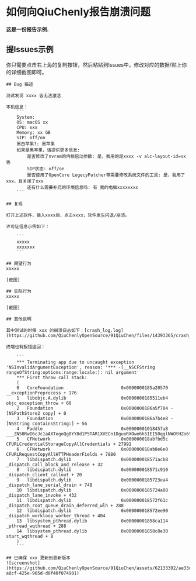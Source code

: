# 如何向QiuChenly报告崩溃问题

**这是一份报告示例.**

## 提Issues示例
你只需要点击右上角的复制按钮，然后粘贴到Issues中，修改对应的数据/贴上你的详细截图即可。

```
## Bug 描述

测试发现 xxxx 皆无法激活

本机信息：
    ```
    System:
    OS: macOS xx
    CPU: xxx
    Memory: xx GB
    SIP: off/on
    黑白苹果?: 黑苹果
    如果是黑苹果，请提供更多信息: 
        是否修改了nvram的内核启动参数: 是，我用的是xxxx -v alc-layout-id=xx等
        SIP状态: off/on
        是否使用了OpenCore LegecyPatcher等需要修改系统文件的工具: 是，我用了xxx，且关闭了xxx
        还有什么需要补充的环境信息吗: 有 我的电脑xxxxxxxx
    ```

## 复现

打开上述软件，输入xxxx后，点击xxxx，软件发生闪退/崩溃。

许可证信息示例如下：

    ```
    xxxxx
    xxxxxxx
    ```

## 期望行为
xxxxx

[截图]

## 实际行为
xxxxx

[截图]

## 其他说明

其中测试的时候 xxx 的崩溃日志如下：[crash_log.log](https://github.com/QiuChenlyOpenSource/91QiuChen/files/14393365/crash_log.log)

终端也有报错返回：

    ```
    *** Terminating app due to uncaught exception 'NSInvalidArgumentException', reason: '*** -[__NSCFString rangeOfString:options:range:locale:]: nil argument'
    *** First throw call stack:
    (
    0   CoreFoundation                      0x0000000185a20570 __exceptionPreprocess + 176
    1   libobjc.A.dylib                     0x0000000185511eb4 objc_exception_throw + 60
    2   Foundation                          0x0000000186a5f704 -[NSPathStore2 copy] + 0
    3   Foundation                          0x0000000186a7b4e8 -[NSString containsString:] + 56
    4   Paddle                              0x00000001018457a8 ___ZN50RwI6cJc1aAXTegoQg8YY8d1P5TAR1XVECn1DguoRXOwe6hSIEI50qglNWOtHZo6tTe9LHbwJNVbrGgCe6X15VE9hDLhh5jV5gmSkGvEP8NSStringP12NSDictionaryU13block_pointerFvP50Kiw9LIHkjapxVTINBrPMxayBIkhCSpcaPMD4N9a
    5   CFNetwork                           0x000000018abfbd5c CFURLCredentialStorageCopyAllCredentials + 27992
    6   CFNetwork                           0x000000018ab8e6e0 CFURLRequestCopyAllHTTPHeaderFields + 7880
    7   libdispatch.dylib                   0x000000018571acb8 _dispatch_call_block_and_release + 32
    8   libdispatch.dylib                   0x000000018571c910 _dispatch_client_callout + 20
    9   libdispatch.dylib                   0x0000000185723ea4 _dispatch_lane_serial_drain + 748
    10  libdispatch.dylib                   0x0000000185724a08 _dispatch_lane_invoke + 432
    11  libdispatch.dylib                   0x000000018572f61c _dispatch_root_queue_drain_deferred_wlh + 288
    12  libdispatch.dylib                   0x000000018572ee90 _dispatch_workloop_worker_thread + 404
    13  libsystem_pthread.dylib             0x00000001858ca114 _pthread_wqthread + 288
    14  libsystem_pthread.dylib             0x00000001858c8e30 start_wqthread + 8
    )
    ```

## 已确保 xxx 更新到最新版本
![screenshot](https://github.com/QiuChenlyOpenSource/91QiuChen/assets/62133302/ae33dc8c-a8cf-425e-905d-d0f40f074901)
```